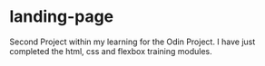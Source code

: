 # landing-page

Second Project within my learning for the Odin Project. I have just completed the html, css and flexbox training modules. 